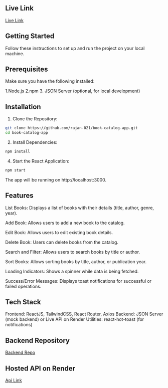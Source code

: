 ## Live Link

[Live Link](https://book-store-green-nine.vercel.app/)


## Getting Started
Follow these instructions to set up and run the project on your local machine.

## Prerequisites
Make sure you have the following installed:

1.Node.js
2.npm
3. JSON Server (optional, for local development)

## Installation

1. Clone the Repository:

```bash
git clone https://github.com/rajan-021/book-catalog-app.git
cd book-catalog-app
```

2. Install Dependencies:
   
```bash
npm install
```

4. Start the React Application:

```bash
npm start
```
The app will be running on http://localhost:3000.

## Features

List Books: Displays a list of books with their details (title, author, genre, year).

Add Book: Allows users to add a new book to the catalog.

Edit Book: Allows users to edit existing book details.

Delete Book: Users can delete books from the catalog.

Search and Filter: Allows users to search books by title or author.

Sort Books: Allows sorting books by title, author, or publication year.

Loading Indicators: Shows a spinner while data is being fetched.

Success/Error Messages: Displays toast notifications for successful or failed operations.


## Tech Stack

Frontend: ReactJS, TailwindCSS, React Router, Axios
Backend: JSON Server (mock backend) or Live API on Render
Utilities: react-hot-toast (for notifications)

## Backend Repository
[Backend Repo](https://github.com/rajan-021/api-book)

## Hosted API on Render
[Api Link](https://api-book-5rg1.onrender.com/books)







